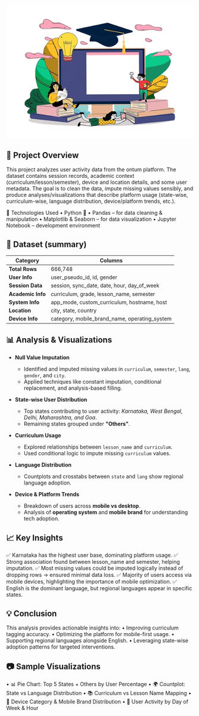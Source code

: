 ![ontum_dataset_Analysis](ontum_logo.png)

## 📝 Project Overview

This project analyzes user activity data from the ontum platform. The dataset contains session records, academic context (curriculum/lesson/semester), device and location details, and some user metadata. The goal is to clean the data, impute missing values sensibly, and produce analyses/visualizations that describe platform usage (state-wise, curriculum-wise, language distribution, device/platform trends, etc.).

🚀 Technologies Used • Python 🐍 • Pandas – for data cleaning & manipulation • Matplotlib & Seaborn – for data visualization • Jupyter Notebook – development environment

## 📂 Dataset (summary)

| Category          | Columns                                                                 |
|-------------------|-------------------------------------------------------------------------|
| **Total Rows**    | 666,748                                                                 |
| **User Info**     | user_pseudo_id, id, gender                                              |
| **Session Data**  | session, sync_date, date, hour, day_of_week                             |
| **Academic Info** | curriculum, grade, lesson_name, semester                                |
| **System Info**   | app_mode, custom_curriculum, hostname, host                             |
| **Location**      | city, state, country                                                    |
| **Device Info**   | category, mobile_brand_name, operating_system                           |



## 📊 Analysis & Visualizations

- **Null Value Imputation**
  - Identified and imputed missing values in `curriculum`, `semester`, `lang`, `gender`, and `city`.
  - Applied techniques like constant imputation, conditional replacement, and analysis-based filling.

- **State-wise User Distribution**
  - Top states contributing to user activity: *Karnataka, West Bengal, Delhi, Maharashtra, and Goa*.
  - Remaining states grouped under **"Others"**.

- **Curriculum Usage**
  - Explored relationships between `lesson_name` and `curriculum`.
  - Used conditional logic to impute missing `curriculum` values.

- **Language Distribution**
  - Countplots and crosstabs between `state` and `lang` show regional language adoption.

- **Device & Platform Trends**
  - Breakdown of users across **mobile vs desktop**.
  - Analysis of **operating system** and **mobile brand** for understanding tech adoption.



## 📈 Key Insights
✅ Karnataka has the highest user base, dominating platform usage.
✅ Strong association found between lesson_name and semester, helping imputation.
✅ Most missing values could be imputed logically instead of dropping rows → ensured minimal data loss.
✅ Majority of users access via mobile devices, highlighting the importance of mobile optimization.
✅ English is the dominant language, but regional languages appear in specific states.


## 💡 Conclusion
This analysis provides actionable insights into:
•	Improving curriculum tagging accuracy.
•	Optimizing the platform for mobile-first usage.
•	Supporting regional languages alongside English.
•	Leveraging state-wise adoption patterns for targeted interventions.


## 📷 Sample Visualizations
•	📊 Pie Chart: Top 5 States + Others by User Percentage
•	🌍 Countplot: State vs Language Distribution
•	📚 Curriculum vs Lesson Name Mapping
•	📱 Device Category & Mobile Brand Distribution
•	📆 User Activity by Day of Week & Hour



